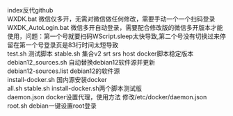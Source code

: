 index反代github  
WXDK.bat 微信仅多开，无需对微信做任何修改，需要手动一个一个扫码登录  
WXDK_AutoLogin.bat 微信多开自动登录，需要配合修改版的微信多开版本才能使用，问题：第一个号就要扫码WScript.sleep太快导致,第二个号没有切换过来停留在第一个号登录页是83行时间太短导致  
test.sh 测试脚本
stable.sh 集合v2 srt srs host docker脚本稳定版本
debian12_sources.sh 自动替换debian12软件源并更新  
debian12-sources.list debian12的软件源  
install-docker.sh 国内源安装docker  
all.sh stable.sh install-docker.sh两个脚本测试版  
daemon.json docker设置代理，使用方法 修改/etc/docker/daemon.json  
root.sh debian一键设置root登录  

